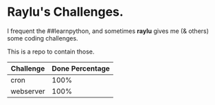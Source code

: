 # Raylu's Challenges.

I frequent the ##learnpython, and sometimes **raylu** gives me (&
others) some coding challenges.

This is a repo to contain those.

| Challenge | Done Percentage |
| --------- | --------------- |
| cron      | 100%            |
| webserver | 100%            |
